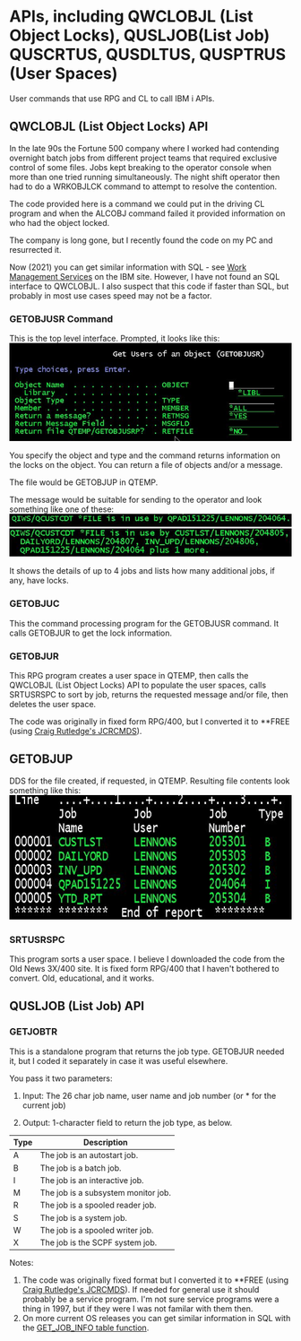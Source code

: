 # APIs, including QWCLOBJL (List Object Locks), QUSLJOB(List Job) QUSCRTUS, QUSDLTUS, QUSPTRUS (User Spaces)

User commands that use RPG and CL to call IBM i APIs.

## QWCLOBJL (List Object Locks) API

In the late 90s the Fortune 500 company where I worked had contending overnight batch jobs from different project teams that required exclusive control of some files. Jobs kept breaking to the operator console when more than one tried running simultaneously. The night shift operator then had to do a WRKOBJLCK command to attempt to resolve the contention.

The code provided here is a command we could put in the driving CL program and when the ALCOBJ command failed it provided information on who had the object locked.

The company is long gone, but I recently found the code on my PC and resurrected it.

Now (2021) you can get similar information with SQL - see [Work Management Services](https://www.ibm.com/docs/en/i/7.4?topic=services-work-management) on the IBM site.  However, I have not found an SQL interface to QWCLOBJL. I also suspect that this code if faster than SQL, but probably in most use cases speed may not be a factor.

### GETOBJUSR Command

This is the top level interface. Prompted, it looks like this:
![GetObjUsr Prompt](Images/GetObjUsr_1.jpg)

You specify the object and type and the command returns information on the locks on the object. You can return a file of objects and/or a message.

The file would be GETOBJUP in QTEMP.

The message would be suitable for sending to the operator and look something like one of these:
![GetObjUsr Message](Images/GetObjUsr_2.jpg)
![GetObjUsr Message](Images/GetObjUsr_3.jpg)

It shows the details of up to 4 jobs and lists how many additional jobs, if any, have locks.

### GETOBJUC

This the command processing program for the GETOBJUSR command.  It calls GETOBJUR to get the lock information.

### GETOBJUR

This RPG program creates a user space in QTEMP, then calls the QWCLOBJL (List Object Locks) API to populate the user spaces, calls SRTUSRSPC to sort by job, returns the requested message and/or file, then deletes the user space.

The code was originally in fixed form RPG/400, but I converted it to **FREE (using [Craig Rutledge's JCRCMDS](https://www.jcrcmds.com/)).

## GETOBJUP

DDS for the file created, if requested, in QTEMP. Resulting file contents look something like this:
![GetObjup Sample](Images/GetObjUsr_4.jpg)

### SRTUSRSPC

This program sorts a user space. I believe I downloaded the code from the Old News 3X/400 site.  It is fixed form RPG/400 that I haven't bothered to convert.  Old, educational, and it works.

## QUSLJOB (List Job) API

### GETJOBTR

This is a standalone program that returns the job type. GETOBJUR needed it, but I coded it separately in case it was useful elsewhere.

You pass it two parameters:

1. Input: The 26 char job name, user name and job number (or * for the current job)

2. Output: 1-character field to return the job type, as below.

Type|Description
----|--------------------------------
A|The job is an autostart job.
B|The job is a batch job.
I|The job is an interactive job.
M|The job is a subsystem monitor job.
R|The job is a spooled reader job.
S|The job is a system job.
W|The job is a spooled writer job.
X|The job is the SCPF system job.

Notes:

1. The code was originally fixed format but I converted it to **FREE (using [Craig Rutledge's JCRCMDS](https://www.jcrcmds.com/)). If needed for general use it should probably be a service program.  I'm not sure service programs were a thing in 1997, but if they were I was not familar with them then.
2. On more current OS releases you can get similar information in SQL with the [GET_JOB_INFO table function](https://www.ibm.com/docs/en/i/7.4?topic=services-get-job-info-table-function).

